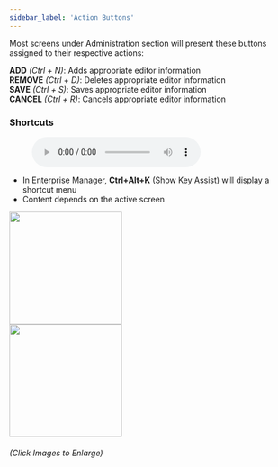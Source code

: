 ```yaml
---
sidebar_label: 'Action Buttons'
---
```


Most screens under Administration section will present these buttons assigned to their respective actions:

**ADD** _(Ctrl + N)_: Adds appropriate editor information  
**REMOVE** _(Ctrl + D)_: Deletes appropriate editor information  
**SAVE** _(Ctrl + S)_: Saves appropriate editor information  
**CANCEL** _(Ctrl + R)_: Cancels appropriate editor information

### Shortcuts

<figure>
    <audio
        controls
        src="audiobasic/Shortcuts.mp3">
            Your browser does not support the
            <code>audio</code> element.
    </audio>
</figure>

* In Enterprise Manager, **Ctrl+Alt+K** (Show Key Assist) will display a shortcut menu
* Content depends on the active screen

<a href="imgbasic/Picture6.png" target="_blank"><img src="imgbasic/Picture6.png" width="200"></img></a>  
<a href="imgbasic/Picture7.png" target="_blank"><img src="imgbasic/Picture7.png" width="200"></img></a>

###### (Click Images to Enlarge)

